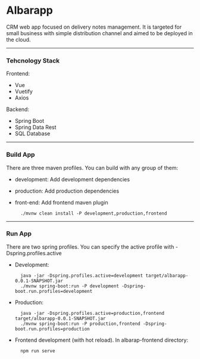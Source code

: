 # Albarapp #

CRM web app focused on delivery notes management. It is targeted for small business with simple distribution channel and aimed to be deployed in the cloud.

---
### Tehcnology Stack ###  
Frontend:
* Vue
* Vuetify
* Axios   

Backend: 
* Spring Boot 
* Spring Data Rest
* SQL Database

---
### Build App ###  
There are three maven profiles. You can build with any group of them:
- development: Add development dependencies
- production: Add production dependencies
- front-end: Add frontend maven plugin

        ./mvnw clean install -P development,production,frontend
---
### Run App ###  
There are two spring profiles. You can specify the active profile with -Dspring.profiles.active
- Development:

        java -jar -Dspring.profiles.active=development target/albarapp-0.0.1-SNAPSHOT.jar
        ./mvnw spring-boot:run -P development -Dspring-boot.run.profiles=development

- Production:

        java -jar -Dspring.profiles.active=production,frontend target/albarapp-0.0.1-SNAPSHOT.jar           
        ./mvnw spring-boot:run -P production,frontend -Dspring-boot.run.profiles=production

- Frontend development (with hot reload). In albarap-frontend directory:

        npm run serve

